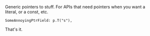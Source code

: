 Generic pointers to stuff. For APIs that need pointers when you want a literal,
or a const, etc.

`SomeAnnoyingPtrField: p.T("s"),`

That's it.

